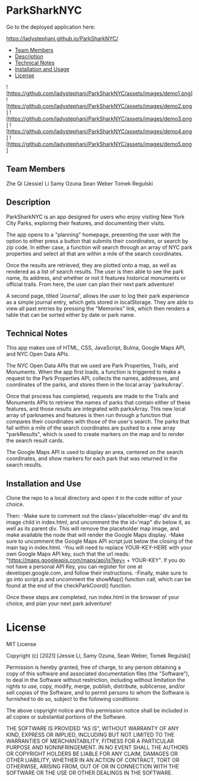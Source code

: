 # ParkSharkNYC

Go to the deployed application here: <div style="display: inline">https://ladystephani.github.io/ParkSharkNYC/</div>

* [Team Members](#team-members)
* [Description ](#description)
* [Technical Notes](#technical-notes)
* [Installation and Usage](#installation-and-use)
* [License](#license)

![https://github.com/ladystephani/ParkSharkNYC/assets/images/demo1.png]
![https://github.com/ladystephani/ParkSharkNYC/assets/images/demo2.png]
![https://github.com/ladystephani/ParkSharkNYC/assets/images/demo3.png]
![https://github.com/ladystephani/ParkSharkNYC/assets/images/demo4.png]
![https://github.com/ladystephani/ParkSharkNYC/assets/images/demo5.png]

## Team Members
Zhe Qi (Jessie) Li
Samy Ozuna
Sean Weber
Tomek Regulski

## Description

ParkSharkNYC is an app designed for users who enjoy visiting New York City Parks, exploring their features, and documenting their visits. 

The app opens to a "planning" homepage, presenting the user with the option to either press a button that submits their coordinates, or search by zip code. In either case, a function will search through an array of NYC park properties and select all that are within a mile of the search coordinates. 

Once the results are retrieved, they are plotted onto a map, as well as rendered as a list of search results. The user is then able to see the park name, its address, and whether or not it features historical monuments or official trails. From here, the user can plan their next park adventure!

A second page, titled 'Journal', allows the user to log their park experience as a simple journal entry, which gets stored in localStorage. They are able to view all past entries by pressing the "Memories" link, which then renders a table that can be sorted either by date or park name. 

## Technical Notes

This app makes use of HTML, CSS, JavaScript, Bulma, Google Maps API, and NYC Open Data APIs.

The NYC Open Data APIs that we used are Park Properties, Trails, and Monuments. When the app first loads, a function is triggered to make a request to the Park Properties API, collects the names, addresses, and coordinates of the parks, and stores them in the local array 'parksArray'. 

Once that process has completed, requests are made to the Trails and Monuments APIs to retrieve the names of parks that contain either of these features, and those results are integrated with parksArray. This new local array of parknames and features is then run through a function that compares their coordinates with those of the user's search. The parks that fall within a mile of the search coordinates are pushed to a new array "parkResults", which is used to create markers on the map and to render the search result cards. 

The Google Maps API is used to display an area, centered on the search coordinates, and show markers for each park that was returned in the search results. 

## Installation and Use

Clone the repo to a local directory and open it in the code editor of your choice. 

Then:
-Make sure to comment out the class='placeholder-map' div and its image child in index.html, and uncomment the the id='map" div below it, as well as its parent div. This will remove the placeholder map image, and make available the node that will render the Google Maps display. 
-Make sure to uncomment the Google Maps API script just below the closing of the main tag in index.html. 
-You will need to replace YOUR-KEY-HERE with your own Google Maps API key, such that the url reads: "https://maps.googleapis.com/maps/api/js?key= + YOUR-KEY". If you do not have a personal API Key, you can register for one at developer.google.com, and follow their instructions.
-Finally, make sure to go into script.js and uncomment the showMap() function call, which can be found at the end of the checkParkCoord() function. 

Once these steps are completed, run index.html in the browser of your choice, and plan your next park adventure!

# License

MIT License

Copyright (c) [2021] [Jessie Li, Samy Ozuna, Sean Weber, Tomek Regulski]

Permission is hereby granted, free of charge, to any person obtaining a copy
of this software and associated documentation files (the "Software"), to deal
in the Software without restriction, including without limitation the rights
to use, copy, modify, merge, publish, distribute, sublicense, and/or sell
copies of the Software, and to permit persons to whom the Software is
furnished to do so, subject to the following conditions:

The above copyright notice and this permission notice shall be included in all
copies or substantial portions of the Software.

THE SOFTWARE IS PROVIDED "AS IS", WITHOUT WARRANTY OF ANY KIND, EXPRESS OR
IMPLIED, INCLUDING BUT NOT LIMITED TO THE WARRANTIES OF MERCHANTABILITY,
FITNESS FOR A PARTICULAR PURPOSE AND NONINFRINGEMENT. IN NO EVENT SHALL THE
AUTHORS OR COPYRIGHT HOLDERS BE LIABLE FOR ANY CLAIM, DAMAGES OR OTHER
LIABILITY, WHETHER IN AN ACTION OF CONTRACT, TORT OR OTHERWISE, ARISING FROM,
OUT OF OR IN CONNECTION WITH THE SOFTWARE OR THE USE OR OTHER DEALINGS IN THE
SOFTWARE.